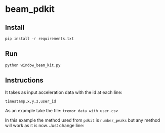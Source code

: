 # beam_pdkit

## Install

`pip install -r requirements.txt`

## Run

`python window_beam_kit.py`


## Instructions

It takes as input acceleration data with the id at each line:

`timestamp,x,y,z,user_id`

As an example take the file: `tremor_data_with_user.csv`

In this example the method used from `pdkit` is `number_peaks` but any method will work as it is now. Just change line:

